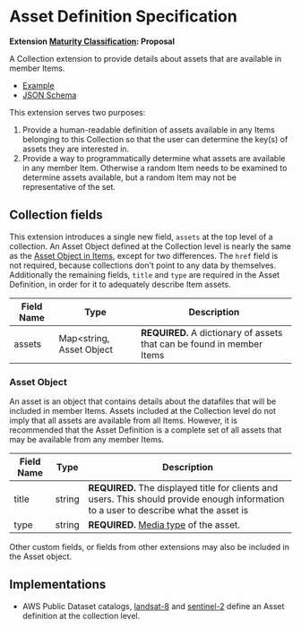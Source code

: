 # Asset Definition Specification

**Extension [Maturity Classification](../README.md#extension-maturity): Proposal**

A Collection extension to provide details about assets that are available in member Items.

- [Example](examples/example-landsat8.json)
- [JSON Schema](json-schema/schema.json)

 This extension serves two purposes:

 1. Provide a human-readable definition of assets available in any Items belonging to this Collection so that the user can determine the key(s) of assets they are interested in.
 2. Provide a way to programmatically determine what assets are available in any member Item. Otherwise a random Item needs to be examined to determine assets available, but a random Item may not be representative of the set.

## Collection fields

This extension introduces a single new field, `assets` at the top level of a collection. An Asset Object defined at the Collection level is nearly the same as the [Asset Object in Items]((../../item-spec/item-spec.md#asset-object)), except for two differences. The `href` field is not required, because collections don't point to any data by themselves. Additionally the remaining fields, `title` and `type` are required in the Asset Definition, in order for it to adequately describe Item assets.

| Field Name         | Type   | Description                                                  |
| ------------------ | ------ | ------------------------------------------------------------ |
| assets | Map<string, Asset Object | **REQUIRED.** A dictionary of assets that can be found in member Items |

### Asset Object

An asset is an object that contains details about the datafiles that will be included in member Items. Assets included at the Collection level do not imply that all assets are available from all Items. However, it is recommended that the Asset Definition is a complete set of all assets that may be available from any member Items.

| Field Name | Type   | Description                                                                           |
| ---------- | ------ | ------------------------------------------------------------------------------------- |
| title      | string | **REQUIRED.** The displayed title for clients and users. This should provide enough information to a user to describe what the asset is  |
| type       | string | **REQUIRED.** [Media type](#media-types) of the asset.

Other custom fields, or fields from other extensions may also be included in the Asset object.

## Implementations

- AWS Public Dataset catalogs, [landsat-8](http://landsat-stac.s3.amazonaws.com/landsat-8-l1/catalog.json) and [sentinel-2](http://sentinel-stac.s3.amazonaws.com/sentinel-2-l1c/catalog.json) define an Asset definition at the collection level.
